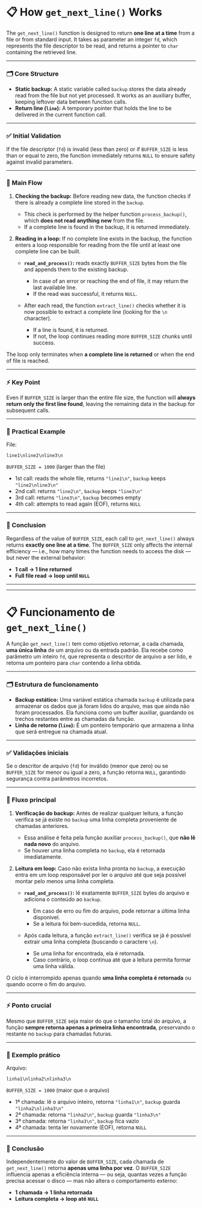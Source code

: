 # 📋 How `get_next_line()` Works

The `get_next_line()` function is designed to return **one line at a time** from a file or from standard input. It takes as parameter an integer `fd`, which represents the file descriptor to be read, and returns a pointer to `char` containing the retrieved line.

---

### 🗂️ Core Structure

* **Static backup:**
  A static variable called `backup` stores the data already read from the file but not yet processed. It works as an auxiliary buffer, keeping leftover data between function calls.
* **Return line (`line`):**
  A temporary pointer that holds the line to be delivered in the current function call.

---

### ✅ Initial Validation

If the file descriptor (`fd`) is invalid (less than zero) or if `BUFFER_SIZE` is less than or equal to zero, the function immediately returns `NULL` to ensure safety against invalid parameters.

---

### 🔄 Main Flow

1. **Checking the backup:**
   Before reading new data, the function checks if there is already a complete line stored in the `backup`.

   * This check is performed by the helper function `process_backup()`, which **does not read anything new** from the file.
   * If a complete line is found in the backup, it is returned immediately.

2. **Reading in a loop:**
   If no complete line exists in the backup, the function enters a loop responsible for reading from the file until at least one complete line can be built.

   * **`read_and_process()`:** reads exactly `BUFFER_SIZE` bytes from the file and appends them to the existing backup.

     * In case of an error or reaching the end of file, it may return the last available line.
     * If the read was successful, it returns `NULL`.
   * After each read, the function `extract_line()` checks whether it is now possible to extract a complete line (looking for the `\n` character).

     * If a line is found, it is returned.
     * If not, the loop continues reading more `BUFFER_SIZE` chunks until success.

The loop only terminates when **a complete line is returned** or when the end of file is reached.

---

### ⚡ Key Point

Even if `BUFFER_SIZE` is larger than the entire file size, the function will **always return only the first line found**, leaving the remaining data in the backup for subsequent calls.

---

### 📝 Practical Example

File:

```
line1\nline2\nline3\n
```

`BUFFER_SIZE = 1000` (larger than the file)

* 1st call: reads the whole file, returns `"line1\n"`, `backup` keeps `"line2\nline3\n"`
* 2nd call: returns `"line2\n"`, `backup` keeps `"line3\n"`
* 3rd call: returns `"line3\n"`, `backup` becomes empty
* 4th call: attempts to read again (EOF), returns `NULL`

---

### 🎯 Conclusion

Regardless of the value of `BUFFER_SIZE`, each call to `get_next_line()` always returns **exactly one line at a time**. The `BUFFER_SIZE` only affects the internal efficiency — i.e., how many times the function needs to access the disk — but never the external behavior:

* **1 call → 1 line returned**
* **Full file read → loop until `NULL`**

---

---

# 📋 Funcionamento de `get_next_line()`

A função `get_next_line()` tem como objetivo retornar, a cada chamada, **uma única linha** de um arquivo ou da entrada padrão. Ela recebe como parâmetro um inteiro `fd`, que representa o descritor de arquivo a ser lido, e retorna um ponteiro para `char` contendo a linha obtida.

---

### 🗂️ Estrutura de funcionamento

* **Backup estático:**
  Uma variável estática chamada `backup` é utilizada para armazenar os dados que já foram lidos do arquivo, mas que ainda não foram processados. Ela funciona como um buffer auxiliar, guardando os trechos restantes entre as chamadas da função.
* **Linha de retorno (`line`):**
  É um ponteiro temporário que armazena a linha que será entregue na chamada atual.

---

### ✅ Validações iniciais

Se o descritor de arquivo (`fd`) for inválido (menor que zero) ou se `BUFFER_SIZE` for menor ou igual a zero, a função retorna `NULL`, garantindo segurança contra parâmetros incorretos.

---

### 🔄 Fluxo principal

1. **Verificação do backup:**
   Antes de realizar qualquer leitura, a função verifica se já existe no `backup` uma linha completa proveniente de chamadas anteriores.

   * Essa análise é feita pela função auxiliar `process_backup()`, que **não lê nada novo** do arquivo.
   * Se houver uma linha completa no `backup`, ela é retornada imediatamente.

2. **Leitura em loop:**
   Caso não exista linha pronta no `backup`, a execução entra em um loop responsável por ler o arquivo até que seja possível montar pelo menos uma linha completa.

   * **`read_and_process()`:** lê exatamente `BUFFER_SIZE` bytes do arquivo e adiciona o conteúdo ao `backup`.

     * Em caso de erro ou fim do arquivo, pode retornar a última linha disponível.
     * Se a leitura foi bem-sucedida, retorna `NULL`.
   * Após cada leitura, a função `extract_line()` verifica se já é possível extrair uma linha completa (buscando o caractere `\n`).

     * Se uma linha for encontrada, ela é retornada.
     * Caso contrário, o loop continua até que a leitura permita formar uma linha válida.

O ciclo é interrompido apenas quando **uma linha completa é retornada** ou quando ocorre o fim do arquivo.

---

### ⚡ Ponto crucial

Mesmo que `BUFFER_SIZE` seja maior do que o tamanho total do arquivo, a função **sempre retorna apenas a primeira linha encontrada**, preservando o restante no `backup` para chamadas futuras.

---

### 📝 Exemplo prático

Arquivo:

```
linha1\nlinha2\nlinha3\n
```

`BUFFER_SIZE = 1000` (maior que o arquivo)

* 1ª chamada: lê o arquivo inteiro, retorna `"linha1\n"`, `backup` guarda `"linha2\nlinha3\n"`
* 2ª chamada: retorna `"linha2\n"`, `backup` guarda `"linha3\n"`
* 3ª chamada: retorna `"linha3\n"`, `backup` fica vazio
* 4ª chamada: tenta ler novamente (EOF), retorna `NULL`

---

### 🎯 Conclusão

Independentemente do valor de `BUFFER_SIZE`, cada chamada de `get_next_line()` retorna **apenas uma linha por vez**. O `BUFFER_SIZE` influencia apenas a eficiência interna — ou seja, quantas vezes a função precisa acessar o disco — mas não altera o comportamento externo:

* **1 chamada → 1 linha retornada**
* **Leitura completa → loop até `NULL`**
